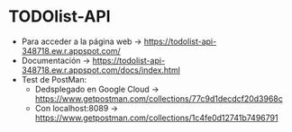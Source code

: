 # TODOlist-API

- Para acceder a la página web -> https://todolist-api-348718.ew.r.appspot.com/
- Documentación -> https://todolist-api-348718.ew.r.appspot.com/docs/index.html
- Test de PostMan:
  * Dedsplegado en Google Cloud -> https://www.getpostman.com/collections/77c9d1decdcf20d3968c
  * Con localhost:8089 -> https://www.getpostman.com/collections/1c4fe0d12741b7496791

